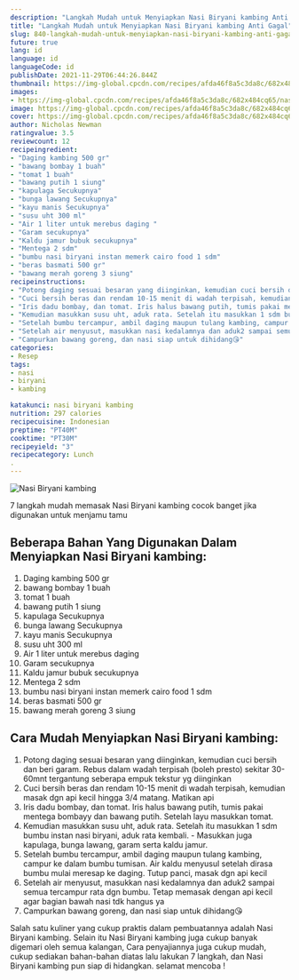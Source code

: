 ```yaml
---
description: "Langkah Mudah untuk Menyiapkan Nasi Biryani kambing Anti Gagal"
title: "Langkah Mudah untuk Menyiapkan Nasi Biryani kambing Anti Gagal"
slug: 840-langkah-mudah-untuk-menyiapkan-nasi-biryani-kambing-anti-gagal
future: true
lang: id
language: id
languageCode: id
publishDate: 2021-11-29T06:44:26.844Z 
thumbnail: https://img-global.cpcdn.com/recipes/afda46f8a5c3da8c/682x484cq65/nasi-biryani-kambing-foto-resep-utama.png
images:
- https://img-global.cpcdn.com/recipes/afda46f8a5c3da8c/682x484cq65/nasi-biryani-kambing-foto-resep-utama.png
image: https://img-global.cpcdn.com/recipes/afda46f8a5c3da8c/682x484cq65/nasi-biryani-kambing-foto-resep-utama.png
cover: https://img-global.cpcdn.com/recipes/afda46f8a5c3da8c/682x484cq65/nasi-biryani-kambing-foto-resep-utama.png
author: Nicholas Newman
ratingvalue: 3.5
reviewcount: 12
recipeingredient:
- "Daging kambing 500 gr"
- "bawang bombay 1 buah"
- "tomat 1 buah"
- "bawang putih 1 siung"
- "kapulaga Secukupnya"
- "bunga lawang Secukupnya"
- "kayu manis Secukupnya"
- "susu uht 300 ml"
- "Air 1 liter untuk merebus daging "
- "Garam secukupnya"
- "Kaldu jamur bubuk secukupnya"
- "Mentega 2 sdm"
- "bumbu nasi biryani instan memerk cairo food 1 sdm"
- "beras basmati 500 gr"
- "bawang merah goreng 3 siung"
recipeinstructions:
- "Potong daging sesuai besaran yang diinginkan, kemudian cuci bersih dan beri garam. Rebus dalam wadah terpisah (boleh presto) sekitar 30-60mnt tergantung seberapa empuk tekstur yg diinginkan"
- "Cuci bersih beras dan rendam 10-15 menit di wadah terpisah, kemudian masak dgn api kecil hingga 3/4 matang. Matikan api"
- "Iris dadu bombay, dan tomat. Iris halus bawang putih, tumis pakai mentega bombayy dan bawang putih. Setelah layu masukkan tomat."
- "Kemudian masukkan susu uht, aduk rata. Setelah itu masukkan 1 sdm bumbu instan nasi biryani, aduk rata kembali.  Masukkan juga kapulaga, bunga lawang, garam serta kaldu jamur."
- "Setelah bumbu tercampur, ambil daging maupun tulang kambing, campur ke dalam bumbu tumisan. Air kaldu menyusul setelah dirasa bumbu mulai meresap ke daging. Tutup panci, masak dgn api kecil"
- "Setelah air menyusut, masukkan nasi kedalamnya dan aduk2 sampai semua tercampur rata dgn bumbu. Tetap memasak dengan api kecil agar bagian bawah nasi tdk hangus ya"
- "Campurkan bawang goreng, dan nasi siap untuk dihidang😘"
categories:
- Resep
tags:
- nasi
- biryani
- kambing

katakunci: nasi biryani kambing 
nutrition: 297 calories
recipecuisine: Indonesian
preptime: "PT40M"
cooktime: "PT30M"
recipeyield: "3"
recipecategory: Lunch
. 
---
```



![Nasi Biryani kambing](https://img-global.cpcdn.com/recipes/afda46f8a5c3da8c/682x484cq65/nasi-biryani-kambing-foto-resep-utama.png)

7 langkah mudah memasak  Nasi Biryani kambing cocok banget jika digunakan untuk menjamu tamu

<!--inarticleads1-->

## Beberapa Bahan Yang Digunakan Dalam Menyiapkan Nasi Biryani kambing:

1. Daging kambing 500 gr
1. bawang bombay 1 buah
1. tomat 1 buah
1. bawang putih 1 siung
1. kapulaga Secukupnya
1. bunga lawang Secukupnya
1. kayu manis Secukupnya
1. susu uht 300 ml
1. Air 1 liter untuk merebus daging 
1. Garam secukupnya
1. Kaldu jamur bubuk secukupnya
1. Mentega 2 sdm
1. bumbu nasi biryani instan memerk cairo food 1 sdm
1. beras basmati 500 gr
1. bawang merah goreng 3 siung



<!--inarticleads2-->

## Cara Mudah Menyiapkan Nasi Biryani kambing:

1. Potong daging sesuai besaran yang diinginkan, kemudian cuci bersih dan beri garam. Rebus dalam wadah terpisah (boleh presto) sekitar 30-60mnt tergantung seberapa empuk tekstur yg diinginkan
1. Cuci bersih beras dan rendam 10-15 menit di wadah terpisah, kemudian masak dgn api kecil hingga 3/4 matang. Matikan api
1. Iris dadu bombay, dan tomat. Iris halus bawang putih, tumis pakai mentega bombayy dan bawang putih. Setelah layu masukkan tomat.
1. Kemudian masukkan susu uht, aduk rata. Setelah itu masukkan 1 sdm bumbu instan nasi biryani, aduk rata kembali.  - Masukkan juga kapulaga, bunga lawang, garam serta kaldu jamur.
1. Setelah bumbu tercampur, ambil daging maupun tulang kambing, campur ke dalam bumbu tumisan. Air kaldu menyusul setelah dirasa bumbu mulai meresap ke daging. Tutup panci, masak dgn api kecil
1. Setelah air menyusut, masukkan nasi kedalamnya dan aduk2 sampai semua tercampur rata dgn bumbu. Tetap memasak dengan api kecil agar bagian bawah nasi tdk hangus ya
1. Campurkan bawang goreng, dan nasi siap untuk dihidang😘




Salah satu kuliner yang cukup praktis dalam pembuatannya adalah  Nasi Biryani kambing. Selain itu  Nasi Biryani kambing  juga cukup banyak digemari oleh semua kalangan, Cara penyajiannya juga cukup mudah, cukup sediakan bahan-bahan diatas lalu lakukan 7 langkah, dan  Nasi Biryani kambing  pun siap di hidangkan. selamat mencoba !
